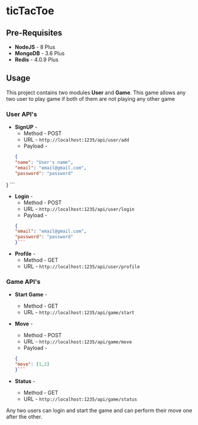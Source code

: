 # ticTacToe

## Pre-Requisites

* **NodeJS** - 8 Plus
* **MongoDB** - 3.6 Plus
* **Redis** - 4.0.9 Plus

## Usage

This project contains two modules **User** and **Game**. This game allows any two user to play game if both of them are not playing any other game

### User API's

* **SignUP** - 
    * Method - POST
    * URL - ```http://localhost:1235/api/user/add```
    * Payload - 
    ```JSON
  {
	"name": "User's name",
	"email": "email@gmail.com",
	"password": "password"
}
    ```

* **Login** -
    * Method - POST
    * URL - ```http://localhost:1235/api/user/login```
    * Payload -
    ```JSON
    {
	"email": "email@gmail.com",
	"password": "password"
    }```

* **Profile** -
    * Method - GET
    * URL - ```http://localhost:1235/api/user/profile```

### Game API's

* **Start Game** -
    * Method - GET
    * URL - ```http://localhost:1235/api/game/start```

* **Move** -
    * Method - POST
    * URL - ```http://localhost:1235/api/game/move```
    * Payload -
    ```JSON
    {
	"move": [1,2]
    }```

* **Status** -
    * Method - GET
    * URL - ```http://localhost:1235/api/game/status```


Any two users can login and start the game and can perform their move one after the other.
